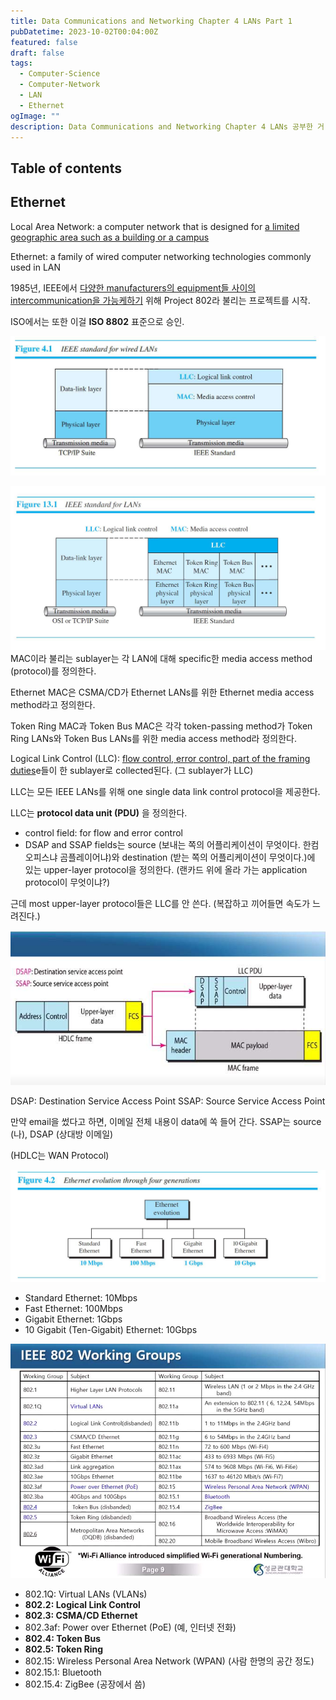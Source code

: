 ```yaml
---
title: Data Communications and Networking Chapter 4 LANs Part 1
pubDatetime: 2023-10-02T00:04:00Z
featured: false
draft: false
tags:
  - Computer-Science
  - Computer-Network
  - LAN
  - Ethernet
ogImage: ""
description: Data Communications and Networking Chapter 4 LANs 공부한 거 정리
---
```


## Table of contents

## Ethernet

Local Area Network: a computer network that is designed for <u>a limited geographic area such as a building or a campus</u>

Ethernet: a family of wired computer networking technologies commonly used in LAN

1985년, IEEE에서 <u>다양한 manufacturers의 equipment들 사이의 intercommunication을 가능케하기</u> 위해 Project 802라 불리는 프로젝트를 시작.

ISO에서는 또한 이걸 **ISO 8802** 표준으로 승인.

![](/src/assets/image/data-communications-and-networking-chapter-4-lans-part1-1696173798651.jpeg)

![](/src/assets/image/data-communications-and-networking-chapter-4-lans-part1-1696173925385.jpeg)
MAC이라 불리는 sublayer는 각 LAN에 대해 specific한 media access method (protocol)를 정의한다.

Ethernet MAC은 CSMA/CD가 Ethernet LANs를 위한 Ethernet media access method라고 정의한다.

Token Ring MAC과 Token Bus MAC은 각각 token-passing method가 Token Ring LANs와 Token Bus LANs를 위한 media access method라 정의한다.

Logical Link Control (LLC): <u>flow control, error control, part of the framing duties</u>e들이 한 sublayer로 collected된다. (그 sublayer가 LLC)

LLC는 모든 IEEE LANs를 위해 one single data link control protocol을 제공한다.

LLC는 **protocol data unit (PDU)** 을 정의한다.

- control field: for flow and error control
- DSAP and SSAP fields는 source (보내는 쪽의 어플리케이션이 무엇이다. 한컴오피스냐 곰플레이어냐)와 destination (받는 쪽의 어플리케이션이 무엇이다.)에 있는 upper-layer protocol을 정의한다. (랜카드 위에 올라 가는 application protocol이 무엇이냐?)

근데 most upper-layer protocol들은 LLC를 안 쓴다. (복잡하고 끼어들면 속도가 느려진다.)

![](/src/assets/image/data-communications-and-networking-chapter-4-lans-part1-1696175216740.jpeg)

DSAP: Destination Service Access Point
SSAP: Source Service Access Point

만약 email을 썼다고 하면, 이메일 전체 내용이 data에 쏙 들어 간다.
SSAP는 source (나), DSAP (상대방 이메일)

(HDLC는 WAN Protocol)

![](/src/assets/image/data-communications-and-networking-chapter-4-lans-part1-1696175792874.jpeg)

- Standard Ethernet: 10Mbps
- Fast Ethernet: 100Mbps
- Gigabit Ethernet: 1Gbps
- 10 Gigabit (Ten-Gigabit) Ethernet: 10Gbps

![](/src/assets/image/data-communications-and-networking-chapter-4-lans-part1-1696176038888.jpeg)

- 802.1Q: Virtual LANs (VLANs)
- **802.2: Logical Link Control**
- **802.3: CSMA/CD Ethernet**
- 802.3af: Power over Ethernet (PoE) (예, 인터넷 전화)
- **802.4: Token Bus**
- **802.5: Token Ring**
- 802.15: Wireless Personal Area Network (WPAN) (사람 한명의 공간 정도)
- 802.15.1: Bluetooth
- 802.15.4: ZigBee (공장에서 씀)

